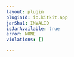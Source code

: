 ```yaml
---
layout: plugin
pluginId: io.kitkit.app
jarSha1: INVALID
isJarAvailable: true
error: NONE
violations: []

---
```


